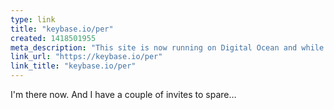 ```yaml
---
type: link
title: "keybase.io/per"
created: 1418501955
meta_description: "This site is now running on Digital Ocean and while moving I finally took the time to setup SSL."
link_url: "https://keybase.io/per"
link_title: "keybase.io/per"
---
```


I'm there now. And I have a couple of invites to spare…


